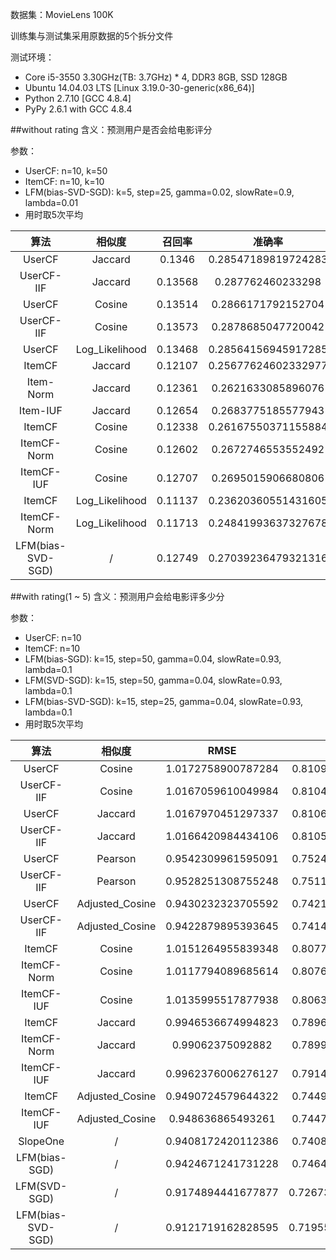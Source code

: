 数据集：MovieLens 100K

训练集与测试集采用原数据的5个拆分文件

测试环境：

- Core i5-3550 3.30GHz(TB: 3.7GHz) * 4, DDR3 8GB, SSD 128GB
- Ubuntu 14.04.03 LTS [Linux 3.19.0-30-generic(x86_64)]
- Python 2.7.10 [GCC 4.8.4]
- PyPy 2.6.1 with GCC 4.8.4

##without rating
含义：预测用户是否会给电影评分

参数：

- UserCF: n=10, k=50
- ItemCF: n=10, k=10
- LFM(bias-SVD-SGD): k=5, step=25, gamma=0.02, slowRate=0.9, lambda=0.01
- 用时取5次平均

算法|相似度|召回率|准确率|覆盖率|流行度|用时|解释器
:-:|:-:|:-:|:-:|:-:|:-:|:-:|:-:
UserCF|Jaccard|0.1346|0.28547189819724283|0.16469003108639324|5.515454460730635|00:02.629789|PyPy
UserCF-IIF|Jaccard|0.13568|0.287762460233298|0.16856400713179281|5.504287115977408|00:02.908596|PyPy
UserCF|Cosine|0.13514|0.2866171792152704|0.16602730959141065|5.507541117175693|00:02.725791|PyPy
UserCF-IIF|Cosine|0.13573|0.2878685047720042|0.1711167689292031|5.492427406007954|00:03.194718|PyPy
UserCF|Log_Likelihood|0.13468|0.28564156945917285|0.16929858711102133|5.501580031397434|00:03.059164|PyPy
ItemCF|Jaccard|0.12107|0.25677624602332977|0.17268653785486163|5.466674083570759|00:03.532275|PyPy
Item-Norm|Jaccard|0.12361|0.2621633085896076|0.20599335382128695|5.390468911244056|00:03.772116|PyPy
Item-IUF|Jaccard|0.12654|0.2683775185577943|0.1625178525221805|5.49371904222896|00:03.953513|PyPy
ItemCF|Cosine|0.12338|0.26167550371155884|0.16324410085177427|5.486000500415485|00:03.446878|PyPy
ItemCF-Norm|Cosine|0.12602|0.2672746553552492|0.18116541895738295|5.457210585853142|00:03.512993|PyPy
ItemCF-IUF|Cosine|0.12707|0.2695015906680806|0.15258763562635358|5.527588437593622|00:03.901093|PyPy
ItemCF|Log_Likelihood|0.11137|0.23620360551431605|0.16335171754981087|5.29807314048841|00:04.131121|PyPy
ItemCF-Norm|Log_Likelihood|0.11713|0.24841993637327678|0.19460464629923044|5.225886347615308|00:04.038859|PyPy
LFM(bias-SVD-SGD)|/|0.12749|0.27039236479321316|0.15029717103187684|5.563525885658174|04:55.745125|Python

##with rating(1 ~ 5)
含义：预测用户会给电影评多少分

参数：

- UserCF: n=10
- ItemCF: n=10
- LFM(bias-SGD): k=15, step=50, gamma=0.04, slowRate=0.93, lambda=0.1
- LFM(SVD-SGD): k=15, step=50, gamma=0.04, slowRate=0.93, lambda=0.1
- LFM(bias-SVD-SGD): k=15, step=25, gamma=0.04, slowRate=0.93, lambda=0.1
- 用时取5次平均

算法|相似度|RMSE|MAE|用时|解释器
:-:|:-:|:-:|:-:|:-:|:-:
UserCF|Cosine|1.0172758900787284|0.8109225021493989|00:07.241509|PyPy
UserCF-IIF|Cosine|1.0167059610049984|0.8104586495073878|00:07.083491|PyPy
UserCF|Jaccard|1.0167970451297337|0.8106029634449998|00:06.139426|PyPy
UserCF-IIF|Jaccard|1.0166420984434106|0.8105408206584954|00:06.755917|PyPy
UserCF|Pearson|0.9542309961595091|0.7524638886803021|00:16.043459|PyPy
UserCF-IIF|Pearson|0.9528251308755248|0.7511555971112605|00:16.572740|PyPy
UserCF|Adjusted_Cosine|0.9430232323705592|0.7421124354423287|00:06.243178|PyPy
UserCF-IIF|Adjusted_Cosine|0.9422879895393645|0.7414049596098258|00:06.790880|PyPy
ItemCF|Cosine|1.0151264955839348|0.8077766740052722|00:10.959310|PyPy
ItemCF-Norm|Cosine|1.0117794089685614|0.8076235067994973|00:10.978532|PyPy
ItemCF-IUF|Cosine|1.0135995517877938|0.8063284591077498|00:11.819539|PyPy
ItemCF|Jaccard|0.9946536674994823|0.7896732824248396|00:11.046240|PyPy
ItemCF-Norm|Jaccard|0.99062375092882|0.7899222692837382|00:10.784878|PyPy
ItemCF-IUF|Jaccard|0.9962376006276127|0.7914125774952219|00:11.369615|PyPy
ItemCF|Adjusted_Cosine|0.9490724579644322|0.7449194627796402|00:11.245976|PyPy
ItemCF-IUF|Adjusted_Cosine|0.948636865493261|0.7447154125865623|00:11.719788|PyPy
SlopeOne|/|0.9408172420112386|0.7408973394201296|00:18.788196|PyPy
LFM(bias-SGD)|/|0.9424671241731228|0.7464978669127993|00:00.591457|PyPy
LFM(SVD-SGD)|/|0.9174894441677877|0.72673250563528746|01:22.515411|Python
LFM(bias-SVD-SGD)|/|0.9121719162828595|0.71955253712445533|00:50.924218|Python
